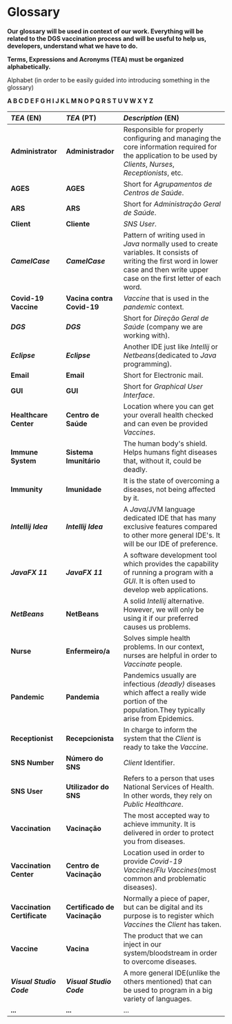 # Glossary

**Our glossary will be used in context of our work. Everything will be related to the DGS vaccination process and will be useful to help us, developers, understand what we have to do.**

**Terms, Expressions and Acronyms (TEA) must be organized alphabetically.**

Alphabet (in order to be easily guided into introducing something in the glossary)

**A B C D E F G H I J K L M N O P Q R S T U V W X Y Z**

| **_TEA_** (EN)              | **_TEA_** (PT)               | **_Description_** (EN)                                                                                                                                                               |                                       
|:----------------------------|:-----------------------------|:-------------------------------------------------------------------------------------------------------------------------------------------------------------------------------------|
| **Administrator**           | **Administrador**            | Responsible for properly configuring and managing the core information required for the application to be used by _Clients_, _Nurses_, _Receptionists_, etc.                         |
| **AGES**                    | **AGES**                     | Short for _Agrupamentos de Centros de Saúde_.                                                                                                                                        |
| **ARS**                     | **ARS**                      | Short for _Administração Geral de Saúde_.                                                                                                                                            |
| **Client**                  | **Cliente**                  | _SNS User_.                                                                                                                                                                          |
| **_CamelCase_**             | **_CamelCase_**              | Pattern of writing used in _Java_ normally used to create variables. It consists of writing the first word in lower case and then write upper case on the first letter of each word. |
| **Covid-19 Vaccine**        | **Vacina contra Covid-19**   | _Vaccine_ that is used in the _pandemic_ context.                                                                                                                                    |
| **_DGS_**                   | **_DGS_**                    | Short for _Direção Geral de Saúde_ (company we are working with).                                                                                                                    |
| **_Eclipse_**               | **_Eclipse_**                | Another IDE just like _Intellij_ or _Netbeans_(dedicated to _Java_ programming).                                                                                                     |
| **Email**                   | **Email**                    | Short for Electronic mail.                                                                                                                                                           |
| **GUI**                     | **GUI**                      | Short for _Graphical User Interface_.                                                                                                                                                |
| **Healthcare Center**       | **Centro de Saúde**          | Location where you can get your overall health checked and can even be provided _Vaccines_.                                                                                          |
| **Immune System**           | **Sistema Imunitário**       | The human body's shield. Helps humans fight diseases that, without it, could be deadly.                                                                                              |
| **Immunity**                | **Imunidade**                | It is the state of overcoming a diseases, not being affected by it.                                                                                                                  |
| **_Intellij Idea_**         | **_Intellij Idea_**          | A _Java_/JVM language dedicated IDE that has many exclusive features compared to other more general IDE's. It will be our IDE of preference.                                         |
| **_JavaFX 11_**             | **_JavaFX 11_**              | A software development tool which provides the capability of running a program with a _GUI_. It is often used to develop web applications.                                           |
| **_NetBeans_**              | **NetBeans**                 | A solid _Intellij_ alternative. However, we will only be using it if our preferred causes us problems.                                                                               |
| **Nurse**                   | **Enfermeiro/a**             | Solves simple health problems. In our context, nurses are helpful in order to _Vaccinate_ people.                                                                                    |
| **Pandemic**                | **Pandemia**                 | Pandemics usually are infectious _(deadly)_ diseases which affect a really wide portion of the population.They typically arise from Epidemics.                                       |
| **Receptionist**            | **Recepcionista**            | In charge to inform the system that the _Client_ is ready to take the _Vaccine_.                                                                                                     |
| **SNS Number**              | **Número do SNS**            | _Client_ Identifier.                                                                                                                                                                 |
| **SNS User**                | **Utilizador do SNS**        | Refers to a person that uses National Services of Health. In other words, they rely on _Public Healthcare_.                                                                          |
| **Vaccination**             | **Vacinação**                | The most accepted way to achieve immunity. It is delivered in order to protect you from diseases.                                                                                    |
| **Vaccination Center**      | **Centro de Vacinação**      | Location used in order to provide _Covid-19 Vaccines_/_Flu Vaccines_(most common and problematic diseases).                                                                          |
| **Vaccination Certificate** | **Certificado de Vacinação** | Normally a piece of paper, but can be digital and its purpose is to register which _Vaccines_ the _Client_ has taken.                                                                |
| **Vaccine**                 | **Vacina**                   | The product that we can inject in our system/bloodstream in order to overcome diseases.                                                                                              |
| **_Visual Studio Code_**    | **_Visual Studio Code_**     | A more general IDE(unlike the others mentioned) that can be used to program in a big variety of languages.                                                                           |
| **...**                     | **...**                      | ...                                                                                                                                                                                  |








